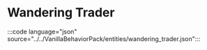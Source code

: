 # Wandering Trader

:::code language="json" source="../../VanillaBehaviorPack/entities/wandering_trader.json":::